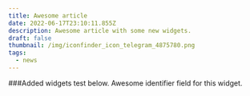 ```yaml
---
title: Awesome article
date: 2022-06-17T23:10:11.855Z
description: Awesome article with some new widgets.
draft: false
thumbnail: /img/iconfinder_icon_telegram_4875780.png
tags:
  - news
---
```

###Added widgets test below.
Awesome identifier field for this widget.